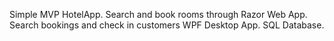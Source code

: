 Simple MVP HotelApp.
Search and book rooms through Razor Web App.
Search bookings and check in customers WPF Desktop App.
SQL Database.
